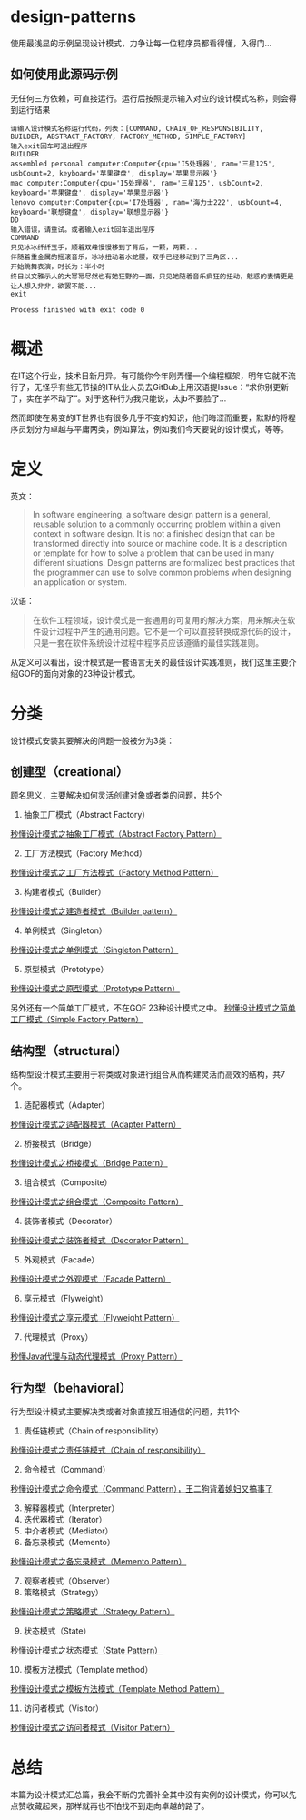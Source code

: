 # design-patterns

使用最浅显的示例呈现设计模式，力争让每一位程序员都看得懂，入得门...

## 如何使用此源码示例

无任何三方依赖，可直接运行。运行后按照提示输入对应的设计模式名称，则会得到运行结果

```
请输入设计模式名称运行代码，列表：[COMMAND, CHAIN_OF_RESPONSIBILITY, BUILDER, ABSTRACT_FACTORY, FACTORY_METHOD, SIMPLE_FACTORY]
输入exit回车可退出程序
BUILDER
assembled personal computer:Computer{cpu='I5处理器', ram='三星125', usbCount=2, keyboard='苹果键盘', display='苹果显示器'}
mac computer:Computer{cpu='I5处理器', ram='三星125', usbCount=2, keyboard='苹果键盘', display='苹果显示器'}
lenovo computer:Computer{cpu='I7处理器', ram='海力士222', usbCount=4, keyboard='联想键盘', display='联想显示器'}
DD
输入错误，请重试。或者输入exit回车退出程序
COMMAND
只见冰冰纤纤玉手，顺着双峰慢慢移到了背后，一颗，两颗...
伴随着重金属的摇滚音乐，冰冰扭动着水蛇腰，双手已经移动到了三角区...
开始跳舞表演，时长为：半小时
终日以文雅示人的大幂幂尽然也有她狂野的一面，只见她随着音乐疯狂的扭动，魅惑的表情更是让人想入非非，欲罢不能...
exit

Process finished with exit code 0
```




# 概述
在IT这个行业，技术日新月异。有可能你今年刚弄懂一个编程框架，明年它就不流行了，无怪乎有些无节操的IT从业人员去GitBub上用汉语提Issue：“求你别更新了，实在学不动了”。对于这种行为我只能说，太jb不要脸了...

然而即使在易变的IT世界也有很多几乎不变的知识，他们晦涩而重要，默默的将程序员划分为卓越与平庸两类，例如算法，例如我们今天要说的设计模式，等等。


# 定义
英文：
>In software engineering, a software design pattern is a general, reusable solution to a commonly occurring problem within a given context in software design. It is not a finished design that can be transformed directly into source or machine code. It is a description or template for how to solve a problem that can be used in many different situations. Design patterns are formalized best practices that the programmer can use to solve common problems when designing an application or system.

汉语：
>在软件工程领域，设计模式是一套通用的可复用的解决方案，用来解决在软件设计过程中产生的通用问题。它不是一个可以直接转换成源代码的设计，只是一套在软件系统设计过程中程序员应该遵循的最佳实践准则。

从定义可以看出，设计模式是一套语言无关的最佳设计实践准则，我们这里主要介绍GOF的面向对象的23种设计模式。

# 分类
设计模式安装其要解决的问题一般被分为3类：

## 创建型（creational）
顾名思义，主要解决如何灵活创建对象或者类的问题，共5个

1.  抽象工厂模式（Abstract Factory）

[秒懂设计模式之抽象工厂模式（Abstract Factory Pattern）](https://blog.csdn.net/ShuSheng0007/article/details/86644481)
  
2. 工厂方法模式（Factory Method）

[秒懂设计模式之工厂方法模式（Factory Method Pattern）](https://blog.csdn.net/ShuSheng0007/article/details/86636494)

3. 构建者模式（Builder）

[秒懂设计模式之建造者模式（Builder pattern）](https://blog.csdn.net/ShuSheng0007/article/details/86619675)

4. 单例模式（Singleton）

[秒懂设计模式之单例模式（Singleton Pattern）](https://blog.csdn.net/ShuSheng0007/article/details/117266347)

5.  原型模式（Prototype）

[秒懂设计模式之原型模式（Prototype Pattern）](https://blog.csdn.net/ShuSheng0007/article/details/116463979)


另外还有一个简单工厂模式，不在GOF 23种设计模式之中。
[秒懂设计模式之简单工厂模式（Simple Factory Pattern）](https://blog.csdn.net/ShuSheng0007/article/details/86634864)




## 结构型（structural）
结构型设计模式主要用于将类或对象进行组合从而构建灵活而高效的结构，共7个。

1. 适配器模式（Adapter）

[秒懂设计模式之适配器模式（Adapter Pattern）](https://blog.csdn.net/ShuSheng0007/article/details/116161690)

2. 桥接模式（Bridge）

[秒懂设计模式之桥接模式（Bridge Pattern）](https://blog.csdn.net/ShuSheng0007/article/details/88370067)

3. 组合模式（Composite）

[秒懂设计模式之组合模式（Composite Pattern）](https://blog.csdn.net/ShuSheng0007/article/details/116378002)

4. 装饰者模式（Decorator）

[秒懂设计模式之装饰者模式（Decorator Pattern）](https://blog.csdn.net/ShuSheng0007/article/details/88780036)

5. 外观模式（Facade）

[秒懂设计模式之外观模式（Facade Pattern）](https://blog.csdn.net/ShuSheng0007/article/details/116428733)

6. 享元模式（Flyweight）

[秒懂设计模式之享元模式（Flyweight Pattern）](https://blog.csdn.net/ShuSheng0007/article/details/116424138)

7. 代理模式（Proxy）

[秒懂Java代理与动态代理模式（Proxy Pattern）](https://blog.csdn.net/ShuSheng0007/article/details/80864854)

## 行为型（behavioral）

行为型设计模式主要解决类或者对象直接互相通信的问题，共11个

1. 责任链模式（Chain of responsibility）

[秒懂设计模式之责任链模式（Chain of responsibility）](https://blog.csdn.net/ShuSheng0007/article/details/116138433)

2. 命令模式（Command）

[秒懂设计模式之命令模式（Command Pattern），王二狗背着媳妇又搞事了](https://blog.csdn.net/ShuSheng0007/article/details/116115743)

3. 解释器模式（Interpreter）
4. 迭代器模式（Iterator）
5. 中介者模式（Mediator）
6. 备忘录模式（Memento）

[秒懂设计模式之备忘录模式（Memento Pattern）](https://blog.csdn.net/ShuSheng0007/article/details/117430604)

7. 观察者模式（Observer）
8. 策略模式（Strategy）

[秒懂设计模式之策略模式（Strategy Pattern）](https://blog.csdn.net/ShuSheng0007/article/details/88085445)

9. 状态模式（State）

[秒懂设计模式之状态模式（State Pattern）](https://blog.csdn.net/ShuSheng0007/article/details/116375477) 

10. 模板方法模式（Template method）

[秒懂设计模式之模板方法模式（Template Method Pattern）](https://blog.csdn.net/ShuSheng0007/article/details/88832293)

11. 访问者模式（Visitor）
 
[秒懂设计模式之访问者模式（Visitor Pattern）](https://blog.csdn.net/ShuSheng0007/article/details/117839084)

# 总结
本篇为设计模式汇总篇，我会不断的完善补全其中没有实例的设计模式，你可以先点赞收藏起来，那样就再也不怕找不到走向卓越的路了。
